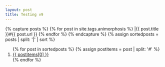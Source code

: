 ```yaml
---
layout: post
title: Testing v9
---
```


{% capture posts %}
  {% for post in site.tags.animorphosis %}
    |{{ post.title }}#{{ post.url }}
  {% endfor %}
{% endcapture %}
{% assign sortedposts = posts | split: '|' | sort %}
<ol>
{% for post in sortedposts %}
{% assign postitems = post | split: '#' %}
    <a href={{ postitems[1] }}"><li> {{ postitems[0] }} </li>
</a>
{% endfor %}
</ol>
